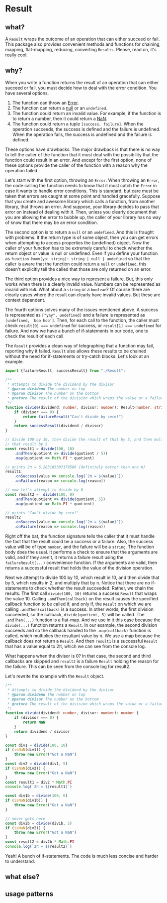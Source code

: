 # Result

## what?

A `Result` wraps the outcome of an operation that can either succeed or fail. This package also provides convenient methods and functions for chaining, mapping, flat-mapping, reducing, converting `Results`. Please, read on, it's really cool. 

## why?

When you write a function returns the result of an operation that can either succeed or fail, you must decide how to deal with the error condition. You have several options.

1. The function can throw an [Error](https://developer.mozilla.org/en-US/docs/web/javascript/reference/global_objects/error).
2. The function can return a [null](https://developer.mozilla.org/en-US/docs/Web/JavaScript/Reference/Global_Objects/null) or an `undefined`.
3. The function could return an invalid value. For example, if the function is to return a number, then it could return a [NaN](https://developer.mozilla.org/en-US/docs/Web/JavaScript/Reference/Global_Objects/NaN).
4. The function could return a tuple `[success, failure]`. When the operation succeeds, the success is defined and the failure is undefined. When the operation fails, the success is undefined and the failure is defined.

These options have drawbacks. The major drawback is that there is no way to tell the caller of the function that it must deal with the possibility that the function could result in an error. And except for the first option, none of these options provide the caller of the function with a reason why the operation failed.

Let's start with the first option, throwing an `Error`. When throwing an `Error`, the code calling the function needs to know that it must catch the `Error` in case it wants to handle error conditions. This is standard, but care must be taken that errors are caught at some point and handled gracefully. Suppose that you create and awesome library which calls a function, from another library, that throws an error. And suppose, your library decides to pass that error on instead of dealing with it. Then, unless you clearly document that you are allowing the error to bubble up, the caller of your library has no way of know that there may be an error condition.

The second option is to return a `null` or an `undefined`. And this is fraught with problems. If the return type is of some object, then you can get errors when attempting to access properties the (undefined) object. Now the caller of your function has to be extremely careful to check whether the return object or value is null or undefined. Even if you define your function as `function hmmm(yo: string): string | null | undefined` so that the caller is aware that the function could return a `null` or `undefined`, this doesn't explicitly tell the called that those are only returned on an error.

The third option provides a nice way to represent a failure. But, this only works when there is a clearly invalid value. Numbers can be represented as invalid with `NaN`. What about a `string` or a `boolean`? Of course there are clearly cases where the result can clearly have invalid values. But these are context dependent.

The fourth options solves many of the issues mentioned above. A success is represented as `["yay", undefined]` and a failure is represented as `[undefined, 'boo hoo']`. Then, for each call to the function, the caller must check `result[0] === undefined` for success, or `result[1] === undefined` for failure. And now we have a bunch of if-statements in our code, one to check the result of each call.

The `Result` provides a clean way of telegraphing that a function may fail, reporting why it failed. `Result` also allows these results to be chained without the need for if-statements or try-catch blocks. Let's look at an example.

```ts
import {failureResult, successResult} from "./Result";

/**
 * Attempts to divide the dividend by the divisor
 * @param dividend The number on top
 * @param divisor The number on the bottom
 * @return The result of the division which wraps the value or a failure
 */
function divide(dividend: number, divisor: number): Result<number, string> {
    if (divisor === 0) {
        return failureResult("Can't divide by zero!")
    }
    return successResult(dividend / divisor)
}

// divide 100 by 10, then divide the result of that by 5, and then multiply 
// that result by 5
const result1 = divide(100, 10)
    .andThen(quotient => divide(quotient / 5))
    .map(quotient => Math.PI * quotient)

// prints 2π = 6.283185307179586 (definitely better than one π)
result1
    .onSuccess(value => console.log(`2π = ${value}`))
    .onFailure(reason => console.log(reason))

// now let's attempt to divide by 0
const result2 =  divide(100, 0)
    .andThen(quotient => divide(quotient, 5))
    .map(quotient => Math.PI * quotient)

// prints "Can't divide by zero!"
result2
    .onSuccess(value => console.log(`2π = ${value}`))
    .onFailure(reason => console.log(reason))
```

Right off the bat, the function signature tells the caller that it must handle the fact that the result could be a success or a failure. Also, the success value will be of type `number`, and the failure will be a `string`. The function body does the usual. It performs a check to ensure that the arguments are valid, and if they aren't, it returns a failure result using the `failureResult(...)` convenience function. If the arguments are valid, then returns a successful result that holds the value of the division operation.

Next we attempt to divide 100 by 10, which result in 10, and then divide that by 5, which results in 2, and multiply that by π. Notice that there are no if-statements to check whether the result succeeded. Rather, we chain the results. The first call `divide(100, 10)` returns a success `Result` that wraps the value 10. Calling `.andThen(callback)` on the result causes the specified callback function to be called if, and only if, the `Result` on which we are calling `.andThen(callback)` is a success. In other words, the first division succeeded, so the callback, `divide(quotient, 5)` will be called. The `.andThen(...)` function is a flat-map. And we use in it this case because the `divide(...)` function returns a `Result`. In our example, the second division succeeds and so the callback handed to the `.map(callback)` function is called, which multiplies the resultant value by π. We use a map because the callback does not return a `Result`. And then `result1` is a successful `Result` that has a value equal to 2π, which we can see from the console log.

What happens when the divisor is 0? In that case, the second and third callbacks are skipped and `result2` is a failure `Result` holding the reason for the failure. This can be seen from the console log for result2.

Let's rewrite the example with the `Result` object.

```ts
/**
 * Attempts to divide the dividend by the divisor
 * @param dividend The number on top
 * @param divisor The number on the bottom
 * @return The result of the division which wraps the value or a failure
 */
function divide(dividend: number, divisor: number): number {
    if (divisor === 0) {
        return NaN
    }
    return dividend / divisor
}

const div1 = divide(100, 10)
if (isNaN(div1)) {
    throw new Error("Got a NaN")
}
const div2 = divide(div1, 5)
if (isNaN(div2)) {
    throw new Error("Got a NaN")
}
const result1 = div2 * Math.PI
console.log(`2π = ${result1}`)

const div1b = divide(100, 0)
if (isNaN(div1b)) {
    throw new Error("Got a NaN")
}

// never gets here
const div2b = divide(div1b, 5)
if (isNaN(div2)) {
    throw new Error("Got a NaN")
}
const result2 = div2b * Math.PI
console.log(`2π = ${result2}`)

```

Yeah! A bunch of if-statements. The code is much less concise and harder to understand.

## what else?


## usage patterns

[//]: # (A basic result for use when an operation that returns a result can either succeed or fail.)

[//]: # (Instead of throwing an exception or returning `undefined` when the operation fails, the {@link Result})

[//]: # (can be marked as a failure, and an error object can be returned describing the reason for the failure. When)

[//]: # (the operation succeeds, the {@link Result} can be marked as a success, and it then holds the)

[//]: # (result of the operation.)

[//]: # ()
[//]: # (Additionally, it provides the chaining of results through {@link Result.map} and {@link Result.andThen}.)

[//]: # (The {@link reduceToResult} is a reducing function that combine a set of {@link Result}-producing)

[//]: # (operations into one {@link Result} that is a success iff all the operations are a success. And the)

[//]: # ({@link forEachResult} accepts a set of {@link Result}s and combines them into one result that is a)

[//]: # (success iff all the {@link Result}s are a success.)

[//]: # ()
[//]: # (When writing functions that return a {@link Result}, use the {@link successResult} function to create)

[//]: # (a success {@link Result}. And use the {@link failureResult} function to create a, you guessed it, ad)

[//]: # (failure {@link Result}.)

[//]: # ()
[//]: # (The {@link Result.succeeded} and {@link Result.failed} properties of a result report whether the)

[//]: # (is a success or failure.)

[//]: # ()
[//]: # (The {@link Result.getOrUndefined} method returns a value on a success, or `undefined` on a failure.)

[//]: # (The {@link Result.getOrDefault} method returns the value on a success, or the specified value when)

[//]: # (the {@link Result} is a failure. And the {@link Result.getOrThrow} returns the value on a success, and)

[//]: # (throws an error, with the error value, on a failure. Although the {@link Result.value} is available,)

[//]: # (I encourage you not to use it directly, but rather use the above-mentioned accessor methods.)